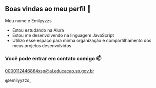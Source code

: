 ## Boas vindas ao meu perfil 🫶

Meu nome é Emilyyzzs

- Estou estudando na Alura
- Estou me desenvolvendo na linguagem JavaScript
- Utilizo esse espaço para minha organização e compartilhamento dos meus projetos desenvolvidos

### Você pode entrar em contato comigo 📫

0000112446864xsp@al.educacao.sp.gov.br

@emilyyzzs_

